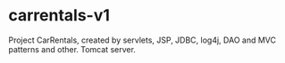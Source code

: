 carrentals-v1
=============

Project CarRentals, created by servlets, JSP, JDBC, log4j, DAO and MVC patterns and other. Tomcat server.
